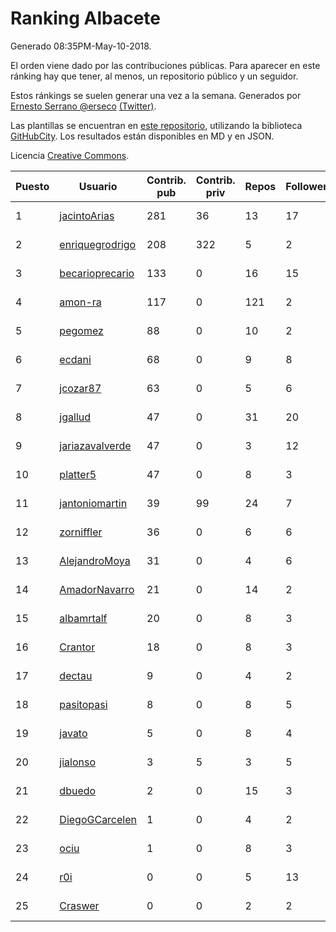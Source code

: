 # Ranking Albacete

Generado 08:35PM-May-10-2018.

El orden viene dado por las contribuciones públicas. Para aparecer en este ránking hay que tener, al menos, un repositorio público y un seguidor.

Estos ránkings se suelen generar una vez a la semana. Generados por [Ernesto Serrano @erseco](https://github.com/erseco/) [(Twitter)](https://twitter.com/erseco).

Las plantillas se encuentran en [este repositorio](https://github.com/iblancasa/GH-Spanish-Ranking), utilizando la biblioteca [GitHubCity](https://github.com/iblancasa/GitHubCity). Los resultados están disponibles en MD y en JSON.

Licencia [Creative Commons](https://creativecommons.org/licenses/by/4.0/).

| Puesto   |  Usuario  | Contrib. pub | Contrib. priv |Repos| Followers | Desde |  Avatar  |
|----------|-----------|--------------|---------------|-----|-----------|-------|----------|
|1|[jacintoArias](https://github.com/jacintoArias)|281|36|13|17|2014-05-07|![jacintoArias](https://avatars2.githubusercontent.com/u/7511199)|
|2|[enriquegrodrigo](https://github.com/enriquegrodrigo)|208|322|5|2|2014-01-17|![enriquegrodrigo](https://avatars1.githubusercontent.com/u/6427231)|
|3|[becarioprecario](https://github.com/becarioprecario)|133|0|16|15|2014-04-20|![becarioprecario](https://avatars3.githubusercontent.com/u/7356250)|
|4|[amon-ra](https://github.com/amon-ra)|117|0|121|2|2011-09-14|![amon-ra](https://avatars1.githubusercontent.com/u/1049676)|
|5|[pegomez](https://github.com/pegomez)|88|0|10|2|2015-05-02|![pegomez](https://avatars1.githubusercontent.com/u/12213624)|
|6|[ecdani](https://github.com/ecdani)|68|0|9|8|2013-04-20|![ecdani](https://avatars1.githubusercontent.com/u/4211293)|
|7|[jcozar87](https://github.com/jcozar87)|63|0|5|6|2014-11-12|![jcozar87](https://avatars2.githubusercontent.com/u/9693217)|
|8|[jgallud](https://github.com/jgallud)|47|0|31|20|2013-09-02|![jgallud](https://avatars3.githubusercontent.com/u/5364288)|
|9|[jariazavalverde](https://github.com/jariazavalverde)|47|0|3|12|2013-07-20|![jariazavalverde](https://avatars2.githubusercontent.com/u/5055295)|
|10|[platter5](https://github.com/platter5)|47|0|8|3|2017-06-13|![platter5](https://avatars2.githubusercontent.com/u/29403333)|
|11|[jantoniomartin](https://github.com/jantoniomartin)|39|99|24|7|2010-10-14|![jantoniomartin](https://avatars2.githubusercontent.com/u/439759)|
|12|[zorniffler](https://github.com/zorniffler)|36|0|6|6|2016-06-09|![zorniffler](https://avatars2.githubusercontent.com/u/19843718)|
|13|[AlejandroMoya](https://github.com/AlejandroMoya)|31|0|4|6|2016-10-11|![AlejandroMoya](https://avatars0.githubusercontent.com/u/22762732)|
|14|[AmadorNavarro](https://github.com/AmadorNavarro)|21|0|14|2|2012-11-12|![AmadorNavarro](https://avatars0.githubusercontent.com/u/2777799)|
|15|[albamrtalf](https://github.com/albamrtalf)|20|0|8|3|2015-11-30|![albamrtalf](https://avatars1.githubusercontent.com/u/16081055)|
|16|[Crantor](https://github.com/Crantor)|18|0|8|3|2015-10-11|![Crantor](https://avatars0.githubusercontent.com/u/15078416)|
|17|[dectau](https://github.com/dectau)|9|0|4|2|2018-04-16|![dectau](https://avatars2.githubusercontent.com/u/38426192)|
|18|[pasitopasi](https://github.com/pasitopasi)|8|0|8|5|2017-02-27|![pasitopasi](https://avatars2.githubusercontent.com/u/26058363)|
|19|[javato](https://github.com/javato)|5|0|8|4|2014-09-21|![javato](https://avatars1.githubusercontent.com/u/8853295)|
|20|[jialonso](https://github.com/jialonso)|3|5|3|5|2014-10-12|![jialonso](https://avatars0.githubusercontent.com/u/9167780)|
|21|[dbuedo](https://github.com/dbuedo)|2|0|15|3|2013-08-17|![dbuedo](https://avatars2.githubusercontent.com/u/5249948)|
|22|[DiegoGCarcelen](https://github.com/DiegoGCarcelen)|1|0|4|2|2014-09-23|![DiegoGCarcelen](https://avatars2.githubusercontent.com/u/8877650)|
|23|[ociu](https://github.com/ociu)|1|0|8|3|2013-04-17|![ociu](https://avatars0.githubusercontent.com/u/4182785)|
|24|[r0i](https://github.com/r0i)|0|0|5|13|2013-09-14|![r0i](https://avatars1.githubusercontent.com/u/5457573)|
|25|[Craswer](https://github.com/Craswer)|0|0|2|2|2011-05-21|![Craswer](https://avatars1.githubusercontent.com/u/802508)|
